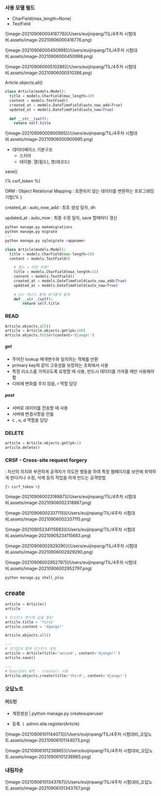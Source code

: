 ### 사용 모델 필드

- CharField(max_length=None)
- TextField



![image-20210906000416776](/Users/euijinpang/TIL/4주차 시험대비.assets/image-20210906000416776.png)



![image-20210906000450998](/Users/euijinpang/TIL/4주차 시험대비.assets/image-20210906000450998.png)

![image-20210906000510286](/Users/euijinpang/TIL/4주차 시험대비.assets/image-20210906000510286.png)



Article.objects.all()

```python
class Article(models.Model):
  title = models.CharField(max_length=10)
  content = models.TextFied()
  created_at = models.DateTimeField(auto_now_add=True)
  updated_at = models.DateTimeField(auto_now=True)
  
  def __str__(self):
    return self.title

```

![image-20210906000900995](/Users/euijinpang/TIL/4주차 시험대비.assets/image-20210906000900995.png)



- 데이터베이스 기본구조
  - 스키마
  - 테이블: 열(필드), 행(레코드)

save()

{% csrf_token %}

ORM : Object Retational Mapping : 호환되지 않는 데이터를 변환하는 프로그래밍 기법{% }

created_at : auto_now_add : 최초 생성 일자, dh

updated_at : auto_now : 최종 수정 일자, save 할때마다 갱신



```python
python manage.py makemigrations 
python manage.py migrate
---
python manage.py sqlmigrate <appname>
```

```python
class Article(models.Model):
  title = models.CharField(max-length=10)
  content = models.TextField()
```

```python
    # 필드 = 어떤 유형?
    title = models.CharField(max_length=15)
    content = models.TextField()
    created_at = models.DateTimeField(auto_now_add=True)
    updated_at = models.DateTimeField(auto_now=True)
    
    # str 메소드 통해 보기좋게 출력
    def __str__(self):
        return self.title
```

### READ

```python
Article.objects.all()
article = Article.objects.get(pk=100)
Article.objects.filter(content='django!')
```

##### get

- 주어진 lookup 매개변수와 일치하는 객체를 반환
- primary key와 같이 고유성을 보장하는 조회에서 사용
- 특정 리소스를 가져오도록 요청할 때 사용, 반드시 데이터를 가져올 때만 사용해야 함
- 디비에 변화를 주지 않음, r 역할 담당

##### post

- 서버로 데이터를 전송할 때 사용
- 서버에 변경사항을 만듦
- c , u, d 역할을 담당



### DELETE

```python
article = Article.objects.get(pk=1)
article.delete()
```



### CRSF - Cross-site request forgery

: 자신의 의지와 부관하게 공격자가 의도한 행동을 하여 특정 웹페이지를 보안에 취약하게 한다거나 수정, 삭제 등의 작업을 하게 만드는 공격방법

```python
{% csrf_token %}
```



![image-20210906002318887](/Users/euijinpang/TIL/4주차 시험대비.assets/image-20210906002318887.png)

![image-20210906002337115](/Users/euijinpang/TIL/4주차 시험대비.assets/image-20210906002337115.png)

![image-20210905234115683](/Users/euijinpang/TIL/4주차 시험대비.assets/image-20210905234115683.png)

![image-20210906002929290](/Users/euijinpang/TIL/4주차 시험대비.assets/image-20210906002929290.png)

![image-20210906002952797](/Users/euijinpang/TIL/4주차 시험대비.assets/image-20210906002952797.png)

```python
python manage.py shell_plus
```





## create

```python
article = Article()
article

# 인스턴스 변수에 값을 할당
article.title = 'first'
article.content = 'dgango!'

Article.objects.all()

--- 
# 초기값과 함께 인스턴스 생성
article = Article(title='second', content='django!!')
article.save()

---
# QuerySet API - create() 사용
Article.objects.create(title='third', content='django!')
```



### 오답노트

#### 어드민

- 계정생성 | python manage.py createsuperuser

- 등록 ㅣ admin.site.register(Article)

![image-20210906101144073](/Users/euijinpang/TIL/4주차 시험대비_오답노트.assets/image-20210906101144073.png)

![image-20210906101236965](/Users/euijinpang/TIL/4주차 시험대비_오답노트.assets/image-20210906101236965.png)



### 내림차순

![image-20210906101343767](/Users/euijinpang/TIL/4주차 시험대비_오답노트.assets/image-20210906101343767.png)
